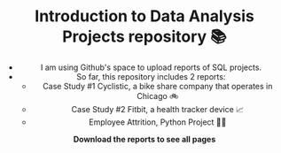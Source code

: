 <header>

# Introduction to Data Analysis Projects repository 📚

- I am using Github's space to upload reports of SQL projects.
- So far, this repository includes 2 reports:
  - Case Study #1 Cyclistic, a bike share company that operates in Chicago 🚲
  - Case Study #2 Fitbit, a health tracker device 📈
  - Employee Attrition, Python Project 👨‍💼

**Download the reports to see all pages**



